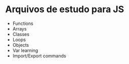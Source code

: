 # Arquivos de estudo para JS

 - Functions
 - Arrays
 - Classes
 - Loops
 - Objects
 - Var learning
 - Import/Export commands


